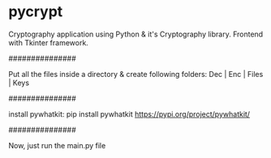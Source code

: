 # pycrypt
Cryptography application using Python &amp; it's Cryptography library. Frontend with Tkinter framework.

###############

Put all the files inside a directory & create following folders:
Dec | Enc | Files | Keys

###############

install pywhatkit:
pip install pywhatkit
https://pypi.org/project/pywhatkit/

###############

Now, just run the main.py file
